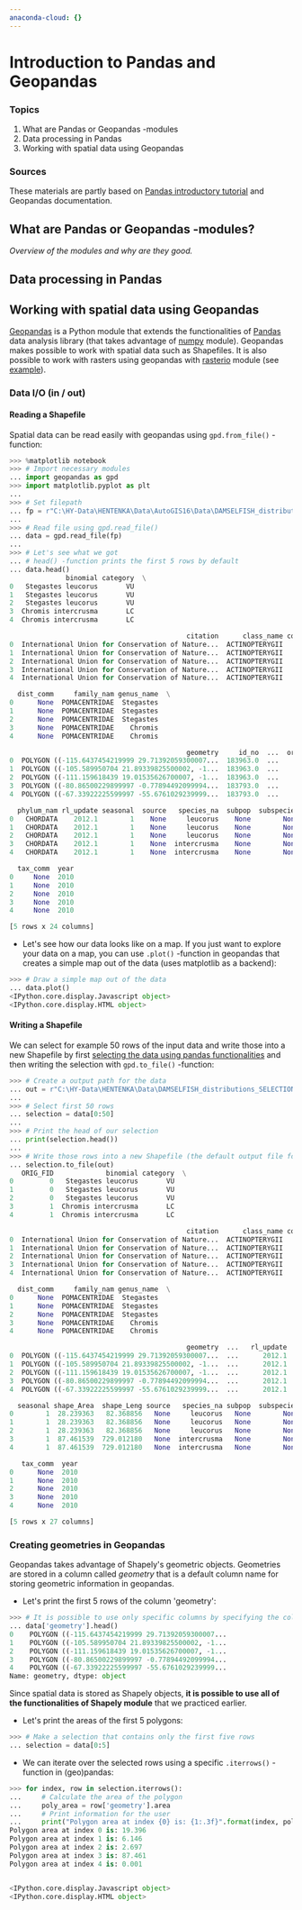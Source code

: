 ```yaml
---
anaconda-cloud: {}
---
```


# Introduction to Pandas and Geopandas

### Topics

1. What are Pandas or Geopandas -modules
2. Data processing in Pandas
3. Working with spatial data using Geopandas

### Sources

These materials are partly based on [Pandas introductory tutorial](http://pandas.pydata.org/pandas-docs/version/0.15.2/10min.html#min) 
and Geopandas documentation.

## What are Pandas or Geopandas -modules?

_Overview of the modules and why are they good._

## Data processing in Pandas



## Working with spatial data using Geopandas

[Geopandas](http://geopandas.org/#description) is a Python module that extends the functionalities of [Pandas](http://pandas.pydata.org/) 
data analysis library (that takes advantage of [numpy](http://www.numpy.org/) module). Geopandas makes possible to work with spatial data 
such as Shapefiles. It is also possible to work with rasters using geopandas with [rasterio](https://github.com/mapbox/rasterio) module 
(see [example](http://gis.stackexchange.com/questions/151339/rasterize-a-shapefile-with-geopandas-or-fiona-python)).

### Data I/O (in / out)

#### Reading a Shapefile

Spatial data can be read easily with geopandas using `gpd.from_file()` -function:

```python
>>> %matplotlib notebook
>>> # Import necessary modules
... import geopandas as gpd
>>> import matplotlib.pyplot as plt
...
>>> # Set filepath
... fp = r"C:\HY-Data\HENTENKA\Data\AutoGIS16\Data\DAMSELFISH_distributions.shp"
...
>>> # Read file using gpd.read_file()
... data = gpd.read_file(fp)
...
>>> # Let's see what we got
... # head() -function prints the first 5 rows by default
... data.head()
              binomial category  \
0   Stegastes leucorus       VU   
1   Stegastes leucorus       VU   
2   Stegastes leucorus       VU   
3  Chromis intercrusma       LC   
4  Chromis intercrusma       LC   

                                            citation      class_name compiler  \
0  International Union for Conservation of Nature...  ACTINOPTERYGII     IUCN   
1  International Union for Conservation of Nature...  ACTINOPTERYGII     IUCN   
2  International Union for Conservation of Nature...  ACTINOPTERYGII     IUCN   
3  International Union for Conservation of Nature...  ACTINOPTERYGII     IUCN   
4  International Union for Conservation of Nature...  ACTINOPTERYGII     IUCN   

  dist_comm     family_nam genus_name  \
0      None  POMACENTRIDAE  Stegastes   
1      None  POMACENTRIDAE  Stegastes   
2      None  POMACENTRIDAE  Stegastes   
3      None  POMACENTRIDAE    Chromis   
4      None  POMACENTRIDAE    Chromis   

                                            geometry     id_no  ...  origin  \
0  POLYGON ((-115.6437454219999 29.71392059300007...  183963.0  ...       1   
1  POLYGON ((-105.589950704 21.89339825500002, -1...  183963.0  ...       1   
2  POLYGON ((-111.159618439 19.01535626700007, -1...  183963.0  ...       1   
3  POLYGON ((-80.86500229899997 -0.77894492099994...  183793.0  ...       1   
4  POLYGON ((-67.33922225599997 -55.6761029239999...  183793.0  ...       1   

  phylum_nam rl_update seasonal  source   species_na  subpop  subspecies  \
0   CHORDATA    2012.1        1    None     leucorus    None        None   
1   CHORDATA    2012.1        1    None     leucorus    None        None   
2   CHORDATA    2012.1        1    None     leucorus    None        None   
3   CHORDATA    2012.1        1    None  intercrusma    None        None   
4   CHORDATA    2012.1        1    None  intercrusma    None        None   

  tax_comm  year  
0     None  2010  
1     None  2010  
2     None  2010  
3     None  2010  
4     None  2010  

[5 rows x 24 columns]
```

 - Let's see how our data looks like on a map. If you just want to explore your data on a map, you can use `.plot()` -function in geopandas that creates a simple map out of the data (uses matplotlib as a backend):

```python
>>> # Draw a simple map out of the data
... data.plot()
<IPython.core.display.Javascript object>
<IPython.core.display.HTML object>
```

#### Writing a Shapefile

We can select for example 50 rows of the input data and write those into a new Shapefile by first
<a href="http://pandas.pydata.org/pandas-docs/stable/indexing.html" target="_blank">selecting the data using pandas functionalities</a> and then writing the selection with `gpd.to_file()` -function:

```python
>>> # Create a output path for the data
... out = r"C:\HY-Data\HENTENKA\Data\DAMSELFISH_distributions_SELECTION.shp"
...
>>> # Select first 50 rows
... selection = data[0:50]
...
>>> # Print the head of our selection
... print(selection.head())
...
>>> # Write those rows into a new Shapefile (the default output file format is Shapefile)
... selection.to_file(out)
   ORIG_FID             binomial category  \
0         0   Stegastes leucorus       VU   
1         0   Stegastes leucorus       VU   
2         0   Stegastes leucorus       VU   
3         1  Chromis intercrusma       LC   
4         1  Chromis intercrusma       LC   

                                            citation      class_name compiler  \
0  International Union for Conservation of Nature...  ACTINOPTERYGII     IUCN   
1  International Union for Conservation of Nature...  ACTINOPTERYGII     IUCN   
2  International Union for Conservation of Nature...  ACTINOPTERYGII     IUCN   
3  International Union for Conservation of Nature...  ACTINOPTERYGII     IUCN   
4  International Union for Conservation of Nature...  ACTINOPTERYGII     IUCN   

  dist_comm     family_nam genus_name  \
0      None  POMACENTRIDAE  Stegastes   
1      None  POMACENTRIDAE  Stegastes   
2      None  POMACENTRIDAE  Stegastes   
3      None  POMACENTRIDAE    Chromis   
4      None  POMACENTRIDAE    Chromis   

                                            geometry  ...   rl_update  \
0  POLYGON ((-115.6437454219999 29.71392059300007...  ...      2012.1   
1  POLYGON ((-105.589950704 21.89339825500002, -1...  ...      2012.1   
2  POLYGON ((-111.159618439 19.01535626700007, -1...  ...      2012.1   
3  POLYGON ((-80.86500229899997 -0.77894492099994...  ...      2012.1   
4  POLYGON ((-67.33922225599997 -55.6761029239999...  ...      2012.1   

  seasonal shape_Area  shape_Leng source   species_na subpop  subspecies  \
0        1  28.239363   82.368856   None     leucorus   None        None   
1        1  28.239363   82.368856   None     leucorus   None        None   
2        1  28.239363   82.368856   None     leucorus   None        None   
3        1  87.461539  729.012180   None  intercrusma   None        None   
4        1  87.461539  729.012180   None  intercrusma   None        None   

   tax_comm  year  
0      None  2010  
1      None  2010  
2      None  2010  
3      None  2010  
4      None  2010  

[5 rows x 27 columns]
```

### Creating geometries in Geopandas

Geopandas takes advantage of Shapely's geometric objects. Geometries are stored in a column called *geometry* that is a default column name for storing geometric information in geopandas.

 - Let's print the first 5 rows of the column 'geometry':

```python
>>> # It is possible to use only specific columns by specifying the column name within square brackets []
... data['geometry'].head()
0    POLYGON ((-115.6437454219999 29.71392059300007...
1    POLYGON ((-105.589950704 21.89339825500002, -1...
2    POLYGON ((-111.159618439 19.01535626700007, -1...
3    POLYGON ((-80.86500229899997 -0.77894492099994...
4    POLYGON ((-67.33922225599997 -55.6761029239999...
Name: geometry, dtype: object
```

Since spatial data is stored as Shapely objects, **it is possible to use all of the functionalities of Shapely module** that we practiced earlier.

 - Let's print the areas of the first 5 polygons:

```python
>>> # Make a selection that contains only the first five rows
... selection = data[0:5]
```

 - We can iterate over the selected rows using a specific `.iterrows()` -function in (geo)pandas:

```python
>>> for index, row in selection.iterrows():
...     # Calculate the area of the polygon
...     poly_area = row['geometry'].area
...     # Print information for the user
...     print("Polygon area at index {0} is: {1:.3f}".format(index, poly_area))
Polygon area at index 0 is: 19.396
Polygon area at index 1 is: 6.146
Polygon area at index 2 is: 2.697
Polygon area at index 3 is: 87.461
Polygon area at index 4 is: 0.001
```

```python

<IPython.core.display.Javascript object>
<IPython.core.display.HTML object>
```
